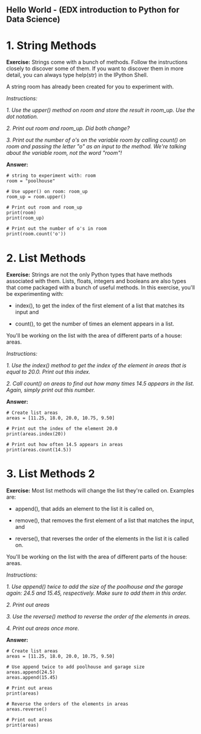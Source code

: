## Hello World - (EDX introduction to Python for Data Science)
# 1. String Methods
**Exercise:** 
Strings come with a bunch of methods. Follow the instructions closely to discover some of them. If you want to discover them in more detail, you can always type help(str) in the IPython Shell.

A string room has already been created for you to experiment with.

*Instructions:*

*1. Use the upper() method on room and store the result in room_up. Use the dot notation.*

*2. Print out room and room_up. Did both change?*

*3. Print out the number of o's on the variable room by calling count() on room and passing the letter "o" as an input to the method. We're talking about the variable room, not the word "room"!*

**Answer:**

```
# string to experiment with: room
room = "poolhouse"

# Use upper() on room: room_up
room_up = room.upper()

# Print out room and room_up
print(room)
print(room_up)

# Print out the number of o's in room
print(room.count('o'))
```

# 2. List Methods
**Exercise:** 
Strings are not the only Python types that have methods associated with them. Lists, floats, integers and booleans are also types that come packaged with a bunch of useful methods. In this exercise, you'll be experimenting with:

* index(), to get the index of the first element of a list that matches its input and

* count(), to get the number of times an element appears in a list.

You'll be working on the list with the area of different parts of a house: areas.

*Instructions:*

*1. Use the index() method to get the index of the element in areas that is equal to 20.0. Print out this index.*

*2. Call count() on areas to find out how many times 14.5 appears in the list. Again, simply print out this number.*


**Answer:**

```
# Create list areas
areas = [11.25, 18.0, 20.0, 10.75, 9.50]

# Print out the index of the element 20.0
print(areas.index(20))

# Print out how often 14.5 appears in areas
print(areas.count(14.5))

```
# 3. List Methods 2
**Exercise:** 
Most list methods will change the list they're called on. Examples are:

* append(), that adds an element to the list it is called on,

* remove(), that removes the first element of a list that matches the input, and

* reverse(), that reverses the order of the elements in the list it is called on.

You'll be working on the list with the area of different parts of the house: areas.

*Instructions:*

*1. Use append() twice to add the size of the poolhouse and the garage again: 24.5 and 15.45, respectively. Make sure to add them in this order.*

*2. Print out areas*

*3. Use the reverse() method to reverse the order of the elements in areas.*

*4. Print out areas once more.*

**Answer:**

```
# Create list areas
areas = [11.25, 18.0, 20.0, 10.75, 9.50]

# Use append twice to add poolhouse and garage size
areas.append(24.5)
areas.append(15.45)

# Print out areas
print(areas)

# Reverse the orders of the elements in areas
areas.reverse()

# Print out areas
print(areas)

```
